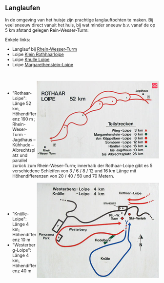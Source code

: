 
<style>

[alt="rothaarLoipe"], [alt="knulleLoipe"] {
	float: right;
}
</style>

## Langlaufen

In de omgeving van het huisje zijn prachtige langlauftochten te maken. Bij veel sneeuw direct vanuit het huis, bij wat minder sneeuw b.v. vanaf de op 5 km afstand gelegen Rein-Wesser-Turm:

Enkele links:

* Langlauf bij [Rhein-Wesser-Turm](http://www.nordicsport-arena.de/de/nsa/skigebiete/detail/rhein-weser-turm-9842)
* Loipe [Klein Rothhaarloipe](http://www.loipenportal.de/sauerland?sid=10580 )
* Loipe [Knulle Loipe](http://www.loipenportal.de/sauerland?sid=10577 )
* Loipe [Margarethenstein-Loipe](http://www.loipenportal.de/sauerland?sid=10330 )

&nbsp; 

![rothaarLoipe](fotos/img_0078.jpg)

&nbsp;

* "Rothaar-Loipe": Länge 52 km,  
Höhendifferenz 160 m ; Rhein-Weser-Turm  -  Jagdhaus – Kühhude – Albrechtsplatz und parallel zurück zum Rhein-Weser-Turm; innerhalb der Rothaar-Loipe gibt es 5 verschiedene Schleifen von 3 / 6 / 8 / 12 und 16 km Länge mit Höhendifferenzen von 20 / 40 / 50 und 70 Metern.


![knulleLoipe](fotos/img_0079.jpg)

&nbsp;

&nbsp;

&nbsp;

* "Knülle-Loipe": Länge 4 km;
Höhendifferenz 10 m
* "Westerberg-Loipe": Länge 4 km,  
Höhendifferenz 40 m
